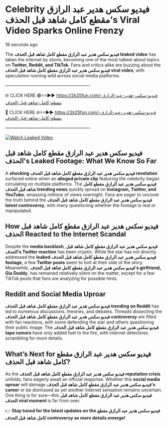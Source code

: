 # Celebrity فيديو سكس هدير عبد الرازق مقطع كامل شاهد قبل الحذف’s Viral Video Sparks Online Frenzy

18 seconds ago

The **فيديو سكس هدير عبد الرازق مقطع كامل شاهد قبل الحذف leaked video** has taken the internet by storm, becoming one of the most talked-about topics on **Twitter, Reddit, and TikTok**. Fans and critics alike are buzzing about the **فيديو سكس هدير عبد الرازق مقطع كامل شاهد قبل الحذف viral video**, with speculation running wild across social media platforms.

———————————————————-

🌐 CLICK HERE 🟢==►► https://2k25fun.com/فيديو-سكس-هدير-عبد-الرازق-مقطع-كامل-شاهد-قبل-الحذف

🔴 CLICK HERE 🌐==►► https://2k25fun.com/فيديو-سكس-هدير-عبد-الرازق-مقطع-كامل-شاهد-قبل-الحذف

———————————————————-

[![Watch Leaked Video](https://miro.medium.com/v2/resize:fit:828/format:webp/1*cilzJN44JGOrTw9NJCrNHA.gif "Watch Leaked Video")](https://2k25fun.com/فيديو-سكس-هدير-عبد-الرازق-مقطع-كامل-شاهد-قبل-الحذف)

## **فيديو سكس هدير عبد الرازق مقطع كامل شاهد قبل الحذف's Leaked Footage: What We Know So Far**  
A **shocking فيديو سكس هدير عبد الرازق مقطع كامل شاهد قبل الحذف revelation** surfaced online when an **alleged private clip** featuring the celebrity began circulating on multiple platforms. The **فيديو سكس هدير عبد الرازق مقطع كامل شاهد قبل الحذف trending news** quickly spread on **Instagram, Twitter, and YouTube**, amassing millions of views overnight. Fans are eager to uncover the truth behind the **فيديو سكس هدير عبد الرازق مقطع كامل شاهد قبل الحذف latest controversy**, with many questioning whether the footage is real or manipulated.  

## **How فيديو سكس هدير عبد الرازق مقطع كامل شاهد قبل الحذف Reacted to the Internet Scandal**  
Despite the **media backlash**, **فيديو سكس هدير عبد الرازق مقطع كامل شاهد قبل الحذف’s Twitter reaction** has been cryptic. While the star has not directly addressed the **leaked فيديو سكس هدير عبد الرازق مقطع كامل شاهد قبل الحذف footage**, a few **Twitter posts** seem to hint at their side of the story. Meanwhile, **فيديو سكس هدير عبد الرازق مقطع كامل شاهد قبل الحذف’s girlfriend, Gia Duddy**, has remained relatively silent on the matter, except for a few TikTok posts that fans are analyzing for possible hints.  

## **Reddit and Social Media Uproar**  
**فيديو سكس هدير عبد الرازق مقطع كامل شاهد قبل الحذف trending on Reddit** has led to numerous discussions, theories, and debates. Threads dissecting the **فيديو سكس هدير عبد الرازق مقطع كامل شاهد قبل الحذف controversy** are filled with fan reactions, with some defending the star and others questioning their public image. The **فيديو سكس هدير عبد الرازق مقطع كامل شاهد قبل الحذف tape rumors** have only added fuel to the fire, with internet detectives scrambling for more details.  

## **What’s Next for فيديو سكس هدير عبد الرازق مقطع كامل شاهد قبل الحذف?**  
As the **فيديو سكس هدير عبد الرازق مقطع كامل شاهد قبل الحذف reputation crisis** unfolds, fans eagerly await an official response. Whether this **social media uproar** will damage **فيديو سكس هدير عبد الرازق مقطع كامل شاهد قبل الحذف’s career** or be dismissed as yet another internet sensation remains uncertain. One thing is for sure—this **فيديو سكس هدير عبد الرازق مقطع كامل شاهد قبل الحذف viral moment** is far from over.  

👉 **Stay tuned for the latest updates on the فيديو سكس هدير عبد الرازق مقطع كامل شاهد قبل الحذف controversy as more details emerge!**  